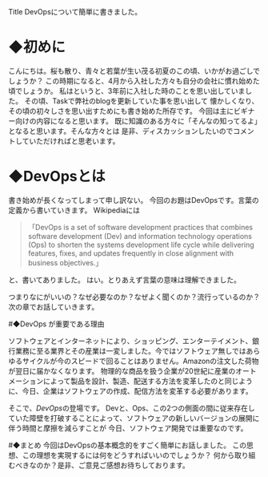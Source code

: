 Title DevOpsについて簡単に書きました。
# ◆初めに
こんにちは。桜も散り、青々と若葉が生い茂る初夏のこの頃、いかがお過ごしでしょうか？
この時期になると、4月から入社した方々も自分の会社に慣れ始めた頃でしょうか。
私はというと、3年前に入社した時のことを思い出していました。
その頃、Taskで弊社のblogを更新していた事を思い出して
懐かしくなり、その頃の初々しさを思い出すためにも書き始めた所存です。
今回は主にビギナー向けの内容になると思います。
既に知識のある方々に「そんなの知ってるよ」となると思います。そんな方々とは
是非、ディスカッションしたいのでコメントしていただければと思老います。
# ◆DevOpsとは
書き始めが長くなってしまって申し訳ない。
今回のお題はDevOpsです。言葉の定義から書いていきます。
Wikipediaには

>「DevOps is a set of software development practices that combines software development (Dev)
>and information technology operations (Ops) to shorten the systems development life cycle
>while delivering features, fixes, and updates frequently in close alignment with business objectives.」

と、書いてありました。
はい。とりあえず言葉の意味は理解できました。

つまりなにがいいの？なぜ必要なのか？なぜよく聞くのか？流行っているのか？
次の章でお話していきます。

#◆DevOps が重要である理由

ソフトウェアとインターネットにより、ショッピング、エンターテイメント、銀行業務に至る業界とその産業は一変しました。今ではソフトウェア無しではあらゆるサイクルが今のスピードで回ることはありません。Amazonの注文した荷物が翌日に届かなくなります。
物理的な商品を扱う企業が20世紀に産業のオートメーションによって製品を設計、製造、配送する方法を変革したのと同じように、今日、企業はソフトウェアの作成、配信方法を変革する必要があります。

そこで、*DevOps*の登場です。
Devと、Ops、この2つの側面の間に従来存在していた障壁を打破することによって、ソフトウェアの新しいバージョンの展開に伴う時間と摩擦を減らすことが
今日、ソフトウェア開発では重要なのです。

#◆まとめ
今回はDevOpsの基本概念的をすごく簡単にお話しました。
この思想、この理想を実現するには何をどうすればいいのでしょうか？
何から取り組むべきなのか？是非、ご意見ご感想お待ちしております。
